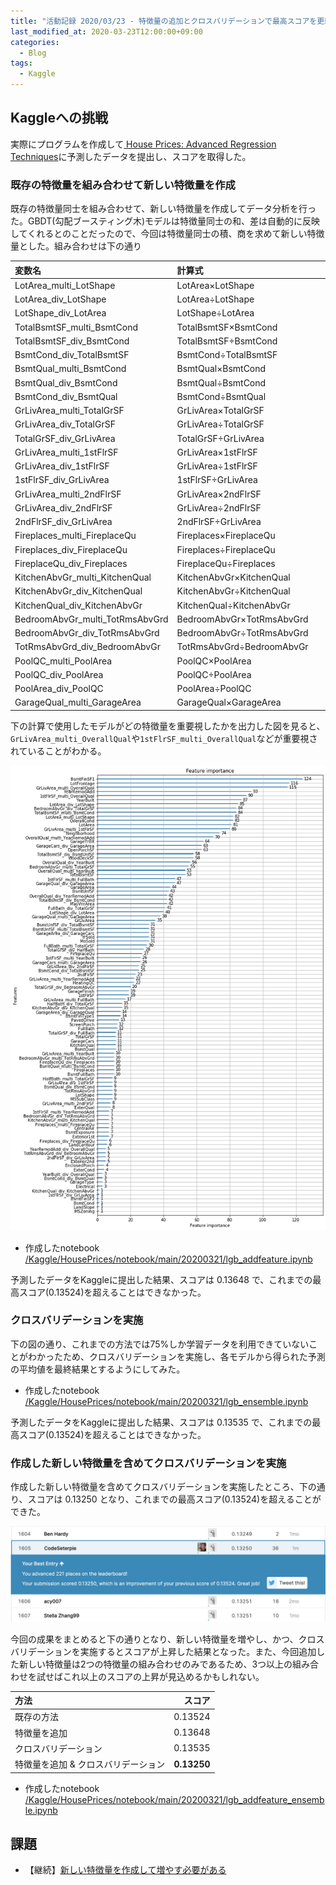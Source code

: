 ```yaml
---
title: "活動記録 2020/03/23 - 特徴量の追加とクロスバリデーションで最高スコアを更新"
last_modified_at: 2020-03-23T12:00:00+09:00
categories:
  - Blog
tags:
  - Kaggle
---
```


## Kaggleへの挑戦
実際にプログラムを作成して[
House Prices: Advanced Regression Techniques](https://www.kaggle.com/c/house-prices-advanced-regression-techniques/overview)に予測したデータを提出し、スコアを取得した。  

### 既存の特徴量を組み合わせて新しい特徴量を作成
既存の特徴量同士を組み合わせて、新しい特徴量を作成してデータ分析を行った。GBDT(勾配ブースティング木)モデルは特徴量同士の和、差は自動的に反映してくれるとのことだったので、今回は特徴量同士の積、商を求めて新しい特徴量とした。組み合わせは下の通り

|変数名|計算式||変数名|計算式|
|:---|:---|:---:|:---|:---|
|LotArea_multi_LotShape|LotArea×LotShape||GarageQual_div_GarageArea|GarageQual÷GarageArea|
|LotArea_div_LotShape|LotArea÷LotShape||GarageArea_div_GarageQual|GarageArea÷GarageQual|
|LotShape_div_LotArea|LotShape÷LotArea||GarageCars_multi_GarageArea|GarageCars×GarageArea|
|TotalBsmtSF_multi_BsmtCond|TotalBsmtSF×BsmtCond||GarageCars_div_GarageArea|GarageCars÷GarageArea|
|TotalBsmtSF_div_BsmtCond|TotalBsmtSF÷BsmtCond||GarageArea_div_GarageCars|GarageArea÷GarageCars|
|BsmtCond_div_TotalBsmtSF|BsmtCond÷TotalBsmtSF||OverallQual_multi_YearBuilt|OverallQual×YearBuilt|
|BsmtQual_multi_BsmtCond|BsmtQual×BsmtCond||OverallQual_div_YearBuilt|OverallQual÷YearBuilt|
|BsmtQual_div_BsmtCond|BsmtQual÷BsmtCond||YearBuilt_div_OverallQual|YearBuilt÷OverallQual|
|BsmtCond_div_BsmtQual|BsmtCond÷BsmtQual||OverallQual_multi_YearRemodAdd|OverallQual×YearRemodAdd|
|GrLivArea_multi_TotalGrSF|GrLivArea×TotalGrSF||OverallQual_div_YearRemodAdd|OverallQual÷YearRemodAdd|
|GrLivArea_div_TotalGrSF|GrLivArea÷TotalGrSF||YearRemodAdd_div_OverallQual|YearRemodAdd÷OverallQual|
|TotalGrSF_div_GrLivArea|TotalGrSF÷GrLivArea||BsmtUnfSF_multi_TotalBsmtSF|BsmtUnfSF×TotalBsmtSF|
|GrLivArea_multi_1stFlrSF|GrLivArea×1stFlrSF||BsmtUnfSF_div_TotalBsmtSF|BsmtUnfSF÷TotalBsmtSF|
|GrLivArea_div_1stFlrSF|GrLivArea÷1stFlrSF||TotalBsmtSF_div_BsmtUnfSF|TotalBsmtSF÷BsmtUnfSF|
|1stFlrSF_div_GrLivArea|1stFlrSF÷GrLivArea||FullBath_multi_TotalGrSF|FullBath×TotalGrSF|
|GrLivArea_multi_2ndFlrSF|GrLivArea×2ndFlrSF||FullBath_div_TotalGrSF|FullBath÷TotalGrSF|
|GrLivArea_div_2ndFlrSF|GrLivArea÷2ndFlrSF||TotalGrSF_div_FullBath|TotalGrSF÷FullBath|
|2ndFlrSF_div_GrLivArea|2ndFlrSF÷GrLivArea||HalfBath_multi_TotalGrSF|HalfBath×TotalGrSF|
|Fireplaces_multi_FireplaceQu|Fireplaces×FireplaceQu||HalfBath_div_TotalGrSF|HalfBath÷TotalGrSF|
|Fireplaces_div_FireplaceQu|Fireplaces÷FireplaceQu||TotalGrSF_div_HalfBath|TotalGrSF÷HalfBath|
|FireplaceQu_div_Fireplaces|FireplaceQu÷Fireplaces||BedroomAbvGr_multi_TotalGrSF|BedroomAbvGr×TotalGrSF|
|KitchenAbvGr_multi_KitchenQual|KitchenAbvGr×KitchenQual||BedroomAbvGr_div_TotalGrSF|BedroomAbvGr÷TotalGrSF|
|KitchenAbvGr_div_KitchenQual|KitchenAbvGr÷KitchenQual||TotalGrSF_div_BedroomAbvGr|TotalGrSF÷BedroomAbvGr|
|KitchenQual_div_KitchenAbvGr|KitchenQual÷KitchenAbvGr||1stFlrSF_multi_OverallQual|1stFlrSF×OverallQual|
|BedroomAbvGr_multi_TotRmsAbvGrd|BedroomAbvGr×TotRmsAbvGrd||1stFlrSF_multi_YearBuilt|1stFlrSF×YearBuilt|
|BedroomAbvGr_div_TotRmsAbvGrd|BedroomAbvGr÷TotRmsAbvGrd||1stFlrSF_multi_YearRemodAdd|1stFlrSF×YearRemodAdd|
|TotRmsAbvGrd_div_BedroomAbvGr|TotRmsAbvGrd÷BedroomAbvGr||1stFlrSF_multi_FullBath|1stFlrSF×FullBath|
|PoolQC_multi_PoolArea|PoolQC×PoolArea||GrLivArea_multi_OverallQual|GrLivArea×OverallQual|
|PoolQC_div_PoolArea|PoolQC÷PoolArea||GrLivArea_multi_YearBuilt|GrLivArea×YearBuilt|
|PoolArea_div_PoolQC|PoolArea÷PoolQC||GrLivArea_multi_YearRemodAdd|GrLivArea×YearRemodAdd|
|GarageQual_multi_GarageArea|GarageQual×GarageArea||GrLivArea_multi_FullBath|GrLivArea×FullBath|


下の計算で使用したモデルがどの特徴量を重要視したかを出力した図を見ると、` GrLivArea_multi_OverallQual `や`1stFlrSF_multi_OverallQual`などが重要視されていることがわかる。

<img src="/assets/images/posts/report_20200321/feature_importance.png" witdh="500">

* 作成したnotebook  
[/Kaggle/HousePrices/notebook/main/20200321/lgb_addfeature.ipynb](https://github.com/CodeSeterpie/CodeSeterpie/blob/develop/Kaggle/HousePrices/notebook/main/20200321/lgb_addfeature.ipynb)

予測したデータをKaggleに提出した結果、スコアは 0.13648 で、これまでの最高スコア(0.13524)を超えることはできなかった。

### クロスバリデーションを実施
下の図の通り、これまでの方法では75%しか学習データを利用できていないことがわかったため、クロスバリデーションを実施し、各モデルから得られた予測の平均値を最終結果とするようにしてみた。

* 作成したnotebook  
[/Kaggle/HousePrices/notebook/main/20200321/lgb_ensemble.ipynb](https://github.com/CodeSeterpie/CodeSeterpie/blob/develop/Kaggle/HousePrices/notebook/main/20200321/lgb_ensemble.ipynb)

予測したデータをKaggleに提出した結果、スコアは 0.13535 で、これまでの最高スコア(0.13524)を超えることはできなかった。

### 作成した新しい特徴量を含めてクロスバリデーションを実施
作成した新しい特徴量を含めてクロスバリデーションを実施したところ、下の通り、スコアは 0.13250 となり、これまでの最高スコア(0.13524)を超えることができた。

<img src="/assets/images/posts/report_20200321/score_addfeature_ensemble.jpg" witdh="500">

今回の成果をまとめると下の通りとなり、新しい特徴量を増やし、かつ、クロスバリデーションを実施するとスコアが上昇した結果となった。また、今回追加した新しい特徴量は2つの特徴量の組み合わせのみであるため、3つ以上の組み合わせを試せばこれ以上のスコアの上昇が見込めるかもしれない。

|方法|スコア|
|:---|---:|
|既存の方法|0.13524|
|特徴量を追加|0.13648|
|クロスバリデーション|0.13535|
|特徴量を追加 & クロスバリデーション|**0.13250**|


* 作成したnotebook  
[/Kaggle/HousePrices/notebook/main/20200321/lgb_addfeature_ensemble.ipynb](https://github.com/CodeSeterpie/CodeSeterpie/blob/develop/Kaggle/HousePrices/notebook/main/20200321/lgb_addfeature_ensemble.ipynb)

## 課題
* 【継続】[新しい特徴量を作成して増やす必要がある](https://github.com/CodeSeterpie/CodeSeterpie/issues/39)
